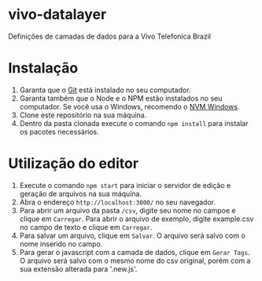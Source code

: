 # vivo-datalayer
Definições de camadas de dados para a Vivo Telefonica Brazil

# Instalação

1. Garanta que o [Git](https://git-scm.com/downloads) está instalado no seu computador.
2. Garanta também que o Node e o NPM estão instalados no seu computador. Se você usa o Windows, recomendo o [NVM Windows](https://github.com/coreybutler/nvm-windows).
3. Clone este repositório na sua máquina.
4. Dentro da pasta clonada execute o comando `npm install` para instalar os pacotes necessários.

# Utilização do editor
1. Execute o comando `npm start` para iniciar o servidor de edição e geração de arquivos na sua máquina.
2. Abra o endereço `http://localhost:3000/` no seu navegador.
3. Para abrir um arquivo da pasta `/csv`, digite seu nome no campoe e clique em `Carregar`. Para abrir o arquivo de exemplo, digite example.csv no campo de texto e clique em `Carregar`.
4. Para salvar um arquivo, clique em `Salvar`. O arquivo será salvo com o nome inserido no campo.
5. Para gerar o javascript com a camada de dados, clique em `Gerar Tags`. O arquivo será salvo com o mesmo nome do csv original, porém com a sua extensão alterada para '.new.js'.
